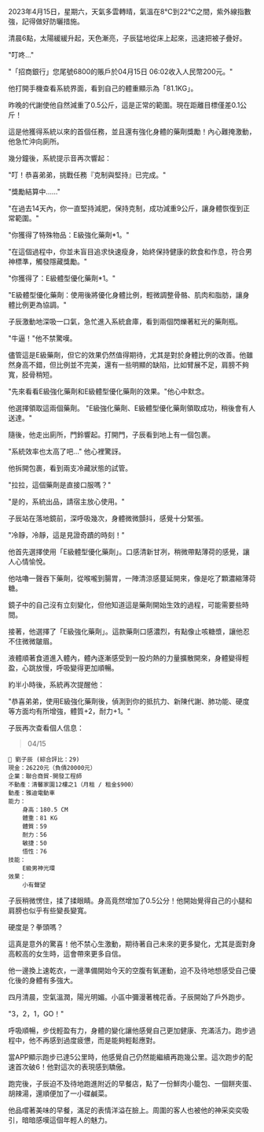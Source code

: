 2023年4月15日，星期六，天氣多雲轉晴，氣溫在8℃到22℃之間，紫外線指數強，記得做好防曬措施。

清晨6點，太陽緩緩升起，天色漸亮，子辰猛地從床上起來，迅速把被子疊好。

"叮咚..."

"「招商銀行」您尾號6800的賬戶於04月15日 06:02收入人民幣200元。"

他打開手機查看系統界面，看到自己的體重顯示為「81.1KG」。

昨晚的代謝使他自然減重了0.5公斤，這是正常的範圍。現在距離目標僅差0.1公斤！

這是他獲得系統以來的首個任務，並且還有強化身體的藥劑獎勵！內心難掩激動，他急忙沖向廁所。

幾分鐘後，系統提示音再次響起：

"叮！恭喜弟弟，挑戰任務『克制與堅持』已完成。"

"獎勵結算中……"

"在過去14天內，你一直堅持減肥，保持克制，成功減重9公斤，讓身體恢復到正常範圍。"

"你獲得了特殊物品：E級強化藥劑*1。"

"在這個過程中，你並未盲目追求快速瘦身，始終保持健康的飲食和作息，符合男神標準，觸發隱藏獎勵。"

"你獲得了：E級體型優化藥劑*1。"

"E級體型優化藥劑：使用後將優化身體比例，輕微調整骨骼、肌肉和脂肪，讓身體比例更為協調。"

子辰激動地深吸一口氣，急忙進入系統倉庫，看到兩個閃爍著紅光的藥劑瓶。

"牛逼！"他不禁驚嘆。

儘管這是E級藥劑，但它的效果仍然值得期待，尤其是對於身體比例的改善。他雖然身高不錯，但比例並不完美，還有一些明顯的缺陷，比如臂展不足，肩膀不夠寬，胫骨稍短。

"先來看看E級強化藥劑和E級體型優化藥劑的效果。"他心中默念。

他選擇領取這兩個藥劑。 "E級強化藥劑、E級體型優化藥劑領取成功，稍後會有人送達。"

隨後，他走出廁所，門鈴響起。打開門，子辰看到地上有一個包裹。

"系統效率也太高了吧..." 他心裡驚訝。

他拆開包裹，看到兩支冷藏狀態的試管。

"拉拉，這個藥劑是直接口服嗎？"

"是的，系統出品，請宿主放心使用。"

子辰站在落地鏡前，深呼吸幾次，身體微微顫抖，感覺十分緊張。

"冷靜，冷靜，這是見證奇蹟的時刻！"

他首先選擇使用「E級體型優化藥劑」。口感清新甘冽，稍微帶點薄荷的感覺，讓人心情愉悅。

他咕嚕一聲吞下藥劑，從喉嚨到腸胃，一陣清涼感蔓延開來，像是吃了顆濃縮薄荷糖。

鏡子中的自己沒有立刻變化，但他知道這是藥劑開始生效的過程，可能需要些時間。

接著，他選擇了「E級強化藥劑」。這款藥劑口感濃烈，有點像止咳糖漿，讓他忍不住微微皺眉。

液體順著食道進入體內，體內逐漸感受到一股灼熱的力量擴散開來，身體變得輕盈，心跳放慢，呼吸變得更加順暢。

約半小時後，系統再次提醒他：

"恭喜弟弟，使用E級強化藥劑後，偵測到你的抵抗力、新陳代謝、肺功能、硬度等方面均有所增強，體質+2，耐力+1。"

子辰再次查看個人信息：

> 04/15  
```
📰 劉子辰 (綜合評比：29)  
現金：26220元（負債20000元）  
企業：聯合商貿-開發工程師  
不動產：清馨家園12樓之1（月租 / 租金$900）  
動產：雅迪電動車  
能力：  
    身高：180.5 CM  
    體重：81 KG  
    體質：59  
    耐力：56  
    敏捷：50  
    悟性：76  
技能：  
    E級男神光環  
效果：
    小有聲望  
```

子辰稍微愣住，揉了揉眼睛。身高竟然增加了0.5公分！他開始覺得自己的小腿和肩膀也似乎有些變長變寬。

硬度是？拳頭嗎？

這真是意外的驚喜！他不禁心生激動，期待著自己未來的更多變化，尤其是面對身高較高的女生時，這會帶來更多自信。

他一邊換上速乾衣，一邊準備開始今天的空腹有氧運動，迫不及待地想感受自己優化後的身體有多強大。

四月清晨，空氣溫潤，陽光明媚。小區中彌漫著槐花香。子辰開始了戶外跑步。

"3，2，1，GO！"

呼吸順暢，步伐輕盈有力，身體的變化讓他感覺自己更加健康、充滿活力。跑步過程中，他不再感到過度疲憊，而是能夠輕鬆應對。

當APP顯示跑步已達5公里時，他感覺自己仍然能繼續再跑幾公里。這次跑步的配速首次破6！他對這次的表現感到驕傲。

跑完後，子辰迫不及待地跑進附近的早餐店，點了一份鮮肉小籠包、一個餅夾蛋、胡辣湯，還順便加了一小碟鹹菜。

他品嚐著美味的早餐，滿足的表情洋溢在臉上。周圍的客人也被他的神采奕奕吸引，暗暗感嘆這個年輕人的魅力。

